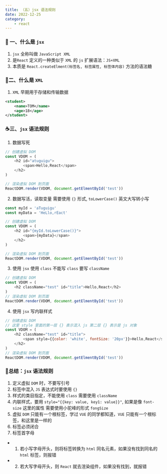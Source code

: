 ```yaml
---
title: （五）jsx 语法规则
date: 2022-12-25
category:
    - react
---
```


### 🍈 一、什么是 `jsx`
1. `jsx` 全称叫做 `JavaScript XML`
2. 是`React` 定义的一种类似于 `XML` 的 `js` 扩展语法：`JS+XML`
3. 本质是 `React.createElment(标签名, 标签属性, 标签体内容)` 方法的语法糖


### 🍧二、什么是 `XML`
1. `XML` 早期用于存储和传输数据

```xml
<student>
    <name>TOM</name>
    <age>18</age>
</student>
```

### ☕三、`jsx` 语法规则
1. 数据写死
```js
// 创建虚拟 DOM
const VDOM = (
    <h2 id="atuguigu">
        <span>Hello,React</span>
    </h2>
)

// 渲染虚拟 DOM 到页面
ReactDOM.render(VDOM, document.getElmentById('test'))
```

2. 数据写活，读取变量 需要使用 `{}` 形式, `toLowerCase()` 英文大写转小写
```js
const myId = 'aTuguigu'
const myData = 'HeLlo,rEact'

// 创建虚拟 DOM
const VDOM = (
    <h2 id="{myId.toLowerCase()}">
        <span>{myData}</span>
    </h2>
)

// 渲染虚拟 DOM 到页面
ReactDOM.render(VDOM, document.getElmentById('test'))
```

3. 使用 `jsx` 使用 `class` 不能写 `class` 要写 `className`
```js
// 创建虚拟 DOM
const VDOM = (
    <h2 className="test" id="title">Hello,React</h2>
)
// 渲染虚拟 DOM 到页面
ReactDOM.render(VDOM, document.getElmentById('test'))
```

4. 使用 `jsx` 写内联样式
```js
// 创建虚拟 DOM
// 这里 style 里面的第一层 {} 表示混入 js 第二层 {} 表示是 js 对象
const VDOM = (
    <h2 className="test" id="title">
        <span style={{color: 'white', fontSize: '20px'}}>Hello,React</span>
    </h2>
)
// 渲染虚拟 DOM 到页面
ReactDOM.render(VDOM, document.getElmentById('test'))
```


### 🍅总结：`jsx` 语法规则
1. 定义虚拟 `DOM` 时，不要写引号
2. 标签中混入 `JS` 表达式时要使用 `{}`
3. 样式的类目指定，不能使用 `class` 需要使用 `className`
4. 内联样式，要用 `style="{{key: value, key1: value}}"`, 如果是像 `font-size` 这里的属性 需要使用小驼峰的形式 `fongSize`
5. 虚拟 `DOM` 只能有一个根标签，学过 `VUE` 的同学都知道，`VUE` 只能有一个根标签，和这里是一样的
6. 标签必须闭合
7. 标签首字母
- 1. 若小写字母开头，则将标签转换为 `html` 同名元素，如果没有找到同名的 `html` 标签，则报错
- 2. 若大写字母开头，则 `React` 就去渲染组件，如果没有找到，就报错